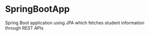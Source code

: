 # SpringBootApp
Spring Boot application using JPA which fetches student information through REST APIs
